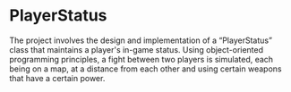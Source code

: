 # PlayerStatus

The project involves the design and implementation of a “PlayerStatus” class that maintains a player's in-game status. Using object-oriented programming principles, a fight between two players is simulated, each being on a map, at a distance from each other and using certain weapons that have a certain power.
